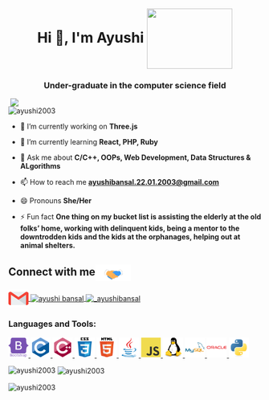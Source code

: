 <h1 align="center">Hi 👋, I'm Ayushi <img src ="https://camo.githubusercontent.com/3f59d1cac2491cbae767816c1d0d289adda270c2382b10ad725ec617881f11c1/68747470733a2f2f63646e2e6472696262626c652e636f6d2f75736572732f313531393636302f73637265656e73686f74732f343533363535302f6769726c2d5f2d6c6170746f702e676966" height="120" width="170" align="center" /></h1>

<h3 align="center">Under-graduate in the computer science field</h3>

<img align="right" width="500" src="https://i.pinimg.com/originals/e7/26/c7/e726c74ac081eed50feee1433d12c998.gif"/>

<p align="left"> <img src="https://komarev.com/ghpvc/?username=ayushi2003&label=Profile%20views&color=0e75b6&style=flat" alt="ayushi2003" /> </p>

- 🔭 I’m currently working on **Three.js**
- 🌱 I’m currently learning **React, PHP, Ruby**

- 💬 Ask me about **C/C++, OOPs, Web Development, Data Structures & ALgorithms**

- 📫 How to reach me **ayushibansal.22.01.2003@gmail.com**

- 😄 Pronouns **She/Her**

- ⚡ Fun fact **One thing on my bucket list is assisting the elderly at the old folks’ home, working with delinquent kids, being a mentor to the downtrodden kids and the kids at the orphanages, helping out at animal shelters.**

<h2>Connect with me<img align="center" src="https://github.com/VarunV991/VarunV991/blob/master/Assets/Handshake.gif" height="33px" /></h2> 

<a href="mailto:ayushibansal.22.01.2003@gmail.com">
    <img align="center"  src="https://github.com/VarunV991/VarunV991/blob/master/Assets/Gmail.svg" alt="ayushi bansal" height="35" width="40"/>
</a>
<a href="https://linkedin.com/in/ayushi-bansal-22Jan2003" target="blank">
  <img align="center" src="https://raw.githubusercontent.com/rahuldkjain/github-profile-readme-generator/master/src/images/icons/Social/linked-in-alt.svg" alt="ayushi bansal" height="30" width="40" />
</a>
<a href="https://instagram.com/_ayushibansal" target="blank">
  <img align="center" src="https://raw.githubusercontent.com/rahuldkjain/github-profile-readme-generator/master/src/images/icons/Social/instagram.svg" alt="_ayushibansal" height="30" width="40" />
</a>
</p>

<h3 align="left">Languages and Tools:</h3>
<p align="left"> <a href="https://getbootstrap.com" target="_blank" rel="noreferrer"> <img src="https://raw.githubusercontent.com/devicons/devicon/master/icons/bootstrap/bootstrap-plain-wordmark.svg" alt="bootstrap" width="40" height="40"/> </a> <a href="https://www.cprogramming.com/" target="_blank" rel="noreferrer"> <img src="https://raw.githubusercontent.com/devicons/devicon/master/icons/c/c-original.svg" alt="c" width="40" height="40"/> </a> <a href="https://www.w3schools.com/cpp/" target="_blank" rel="noreferrer"> <img src="https://raw.githubusercontent.com/devicons/devicon/master/icons/cplusplus/cplusplus-original.svg" alt="cplusplus" width="40" height="40"/> </a> <a href="https://www.w3schools.com/css/" target="_blank" rel="noreferrer"> <img src="https://raw.githubusercontent.com/devicons/devicon/master/icons/css3/css3-original-wordmark.svg" alt="css3" width="40" height="40"/> </a> <a href="https://www.w3.org/html/" target="_blank" rel="noreferrer"> <img src="https://raw.githubusercontent.com/devicons/devicon/master/icons/html5/html5-original-wordmark.svg" alt="html5" width="40" height="40"/> </a> <a href="https://www.java.com" target="_blank" rel="noreferrer"> <img src="https://raw.githubusercontent.com/devicons/devicon/master/icons/java/java-original.svg" alt="java" width="40" height="40"/> </a> <a href="https://developer.mozilla.org/en-US/docs/Web/JavaScript" target="_blank" rel="noreferrer"> <img src="https://raw.githubusercontent.com/devicons/devicon/master/icons/javascript/javascript-original.svg" alt="javascript" width="40" height="40"/> </a> <a href="https://www.linux.org/" target="_blank" rel="noreferrer"> <img src="https://raw.githubusercontent.com/devicons/devicon/master/icons/linux/linux-original.svg" alt="linux" width="40" height="40"/> </a> <a href="https://www.mysql.com/" target="_blank" rel="noreferrer"> <img src="https://raw.githubusercontent.com/devicons/devicon/master/icons/mysql/mysql-original-wordmark.svg" alt="mysql" width="40" height="40"/> </a> <a href="https://www.oracle.com/" target="_blank" rel="noreferrer"> <img src="https://raw.githubusercontent.com/devicons/devicon/master/icons/oracle/oracle-original.svg" alt="oracle" width="40" height="40"/> </a> <a href="https://www.python.org" target="_blank" rel="noreferrer"> <img src="https://raw.githubusercontent.com/devicons/devicon/master/icons/python/python-original.svg" alt="python" width="40" height="40"/> </a> </p>

<p><img align="left" src="https://github-readme-stats.vercel.app/api/top-langs?username=ayushi2003&show_icons=true&locale=en&layout=compact" alt="ayushi2003" /></p>

<p>&nbsp;<img align="center" src="https://github-readme-stats.vercel.app/api?username=ayushi2003&show_icons=true&locale=en" alt="ayushi2003" /></p>

<p><img align="center" src="https://github-readme-streak-stats.herokuapp.com/?user=ayushi2003&" alt="ayushi2003" /></p>

